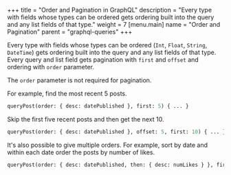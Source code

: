 +++
title = "Order and Pagination in GraphQL"
description = "Every type with fields whose types can be ordered gets ordering built into the query and any list fields of that type."
weight = 7
[menu.main]
    name = "Order and Pagination"
    parent = "graphql-queries"
+++

Every type with fields whose types can be ordered (`Int`, `Float`, `String`, `DateTime`) gets
ordering built into the query and any list fields of that type. Every query and list field
gets pagination with `first` and `offset` and ordering with `order` parameter.

The `order` parameter is not required for pagination.

For example, find the most recent 5 posts.

```graphql
queryPost(order: { desc: datePublished }, first: 5) { ... }
```

Skip the first five recent posts and then get the next 10.

```graphql
queryPost(order: { desc: datePublished }, offset: 5, first: 10) { ... }
```

It's also possible to give multiple orders.  For example, sort by date and within each
date order the posts by number of likes.

```graphql
queryPost(order: { desc: datePublished, then: { desc: numLikes } }, first: 5) { ... }
```
